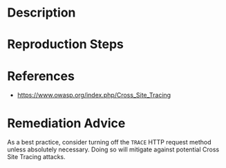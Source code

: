 # Description


# Reproduction Steps


# References

- https://www.owasp.org/index.php/Cross_Site_Tracing


# Remediation Advice

As a best practice, consider turning off the `TRACE` HTTP request method unless absolutely necessary. Doing so will mitigate against potential Cross Site Tracing attacks.